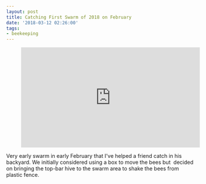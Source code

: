 ```yaml
---
layout: post
title: Catching First Swarm of 2018 on February
date: '2018-03-12 02:26:00'
tags:
- beekeeping
---
```


<figure class="kg-card kg-embed-card"><iframe width="480" height="270" src="https://www.youtube.com/embed/NTiOdG2LPlE?feature=oembed" frameborder="0" allow="accelerometer; autoplay; encrypted-media; gyroscope; picture-in-picture" allowfullscreen></iframe></figure>

Very early swarm in early February that I've helped a friend catch in his backyard. We initially considered using a box to move the bees but &nbsp;decided on bringing the top-bar hive to the swarm area to shake the bees from plastic fence.


